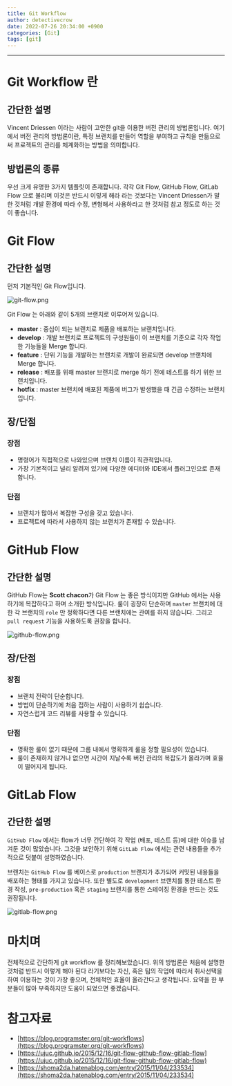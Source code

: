 ```yaml
---
title: Git Workflow
author: detectivecrow
date: 2022-07-26 20:34:00 +0900
categories: [Git]
tags: [git]
---
```


---
# Git Workflow 란

## 간단한 설명

Vincent Driessen 이라는 사람이 고안한 git을 이용한 버전 관리의 방법론입니다.
여기에서 버전 관리의 방법론이란, 특정 브랜치를 만들어 역할을 부여하고 규칙을 만듦으로써 프로젝트의 관리를 체계화하는 방법을 의미합니다.

## 방법론의 종류

우선 크게 유명한 3가지 템플릿이 존재합니다.
각각 Git Flow, GitHub Flow, GitLab Flow 으로 불리며 이것은 반드시 이렇게 해라 라는 것보다는 Vincent Driessen가 말한 것처럼 개발 환경에 따라 수정, 변형해서 사용하라고 한 것처럼 참고 정도로 하는 것이 좋습니다.

# Git Flow

## 간단한 설명

먼저 기본적인 Git Flow입니다.

![git-flow.png](/posts/20220726/git-flow.png)

Git Flow 는 아래와 같이 5개의 브랜치로 이루어져 있습니다.

- **master** : 중심이 되는 브랜치로 제품을 배포하는 브랜치입니다.
- **develop** : 개발 브랜치로 프로젝트의 구성원들이 이 브랜치를 기준으로 각자 작업한 기능들을 Merge 합니다.
- **feature** : 단위 기능을 개발하는 브랜치로 개발이 완료되면 develop 브랜치에 Merge 합니다.
- **release** : 배포를 위해 master 브랜치로 merge 하기 전에 테스트를 하기 위한 브랜치입니다.
- **hotfix** : master 브랜치에 배포된 제품에 버그가 발생했을 때 긴급 수정하는 브랜치입니다.

## 장/단점

### 장점

- 명령어가 직접적으로 나와있으며 브랜치 이름이 직관적입니다.
- 가장 기본적이고 널리 알려져 있기에 다양한 에디터와 IDE에서 플러그인으로 존재합니다.

### 단점

- 브랜치가 많아서 복잡한 구성을 갖고 있습니다.
- 프로젝트에 따라서 사용하지 않는 브랜치가 존재할 수 있습니다.

# GitHub Flow

## 간단한 설명

GitHub Flow는 **Scott chacon**가 Git Flow 는 좋은 방식이지만 GitHub 에서는 사용하기에 복잡하다고 하며 소개한 방식입니다.
룰이 굉장히 단순하며 `master` 브랜치에 대한 각 브랜치의 `role` 만 정확하다면 다른 브랜치에는 관여를 하지 않습니다.
그리고 `pull request` 기능을 사용하도록 권장을 합니다.

![github-flow.png](/posts/20220726/github-flow.png)

## 장/단점

### 장점

- 브랜치 전략이 단순합니다.
- 방법이 단순하기에 처음 접하는 사람이 사용하기 쉽습니다.
- 자연스럽게 코드 리뷰를 사용할 수 있습니다.

### 단점

- 명확한 룰이 없기 때문에 그룹 내에서 명확하게 룰을 정할 필요성이 있습니다.
- 룰이 존재하지 않거나 없으면 시간이 지날수록 버전 관리의 복잡도가 올라가며 효율이 떨어지게 됩니다.

# GitLab Flow

## 간단한 설명

`GitHub Flow` 에서는 flow가 너무 간단하여 각 작업 (배포, 테스트 등)에 대한 이슈를 남겨둔 것이 많았습니다.
그것을 보안하기 위해 `GitLab Flow` 에서는 관련 내용들을 추가적으로 덧붙여 설명하였습니다.

브랜치는 `GitHub Flow` 를 베이스로 `production` 브랜치가 추가되어 커밋된 내용들을 배포하는 형태를 가지고 있습니다.
또한 별도로 `development` 브랜치를 통한 테스트 환경 작성, `pre-production` 혹은 `staging` 브랜치를 통한 스테이징 환경을 만드는 것도 권장됩니다.

![gitlab-flow.png](/posts/20220726/gitlab-flow.png)

# 마치며

전체적으로 간단하게 git workflow 를 정리해보았습니다.
위의 방법론은 처음에 설명한 것처럼 반드시 이렇게 해야 된다 라기보다는 자신, 혹은 팀의 작업에 따라서 취사선택을 하여 이용하는 것이 가장 좋으며, 전체적인 효율이 올라간다고 생각됩니다.
요약을 한 부분들이 많아 부족하지만 도움이 되었으면 좋겠습니다.

# 참고자료

- [https://blog.programster.org/git-workflows](https://blog.programster.org/git-workflows)
- [https://ujuc.github.io/2015/12/16/git-flow-github-flow-gitlab-flow](https://ujuc.github.io/2015/12/16/git-flow-github-flow-gitlab-flow)
- [https://shoma2da.hatenablog.com/entry/2015/11/04/233534](https://shoma2da.hatenablog.com/entry/2015/11/04/233534)
